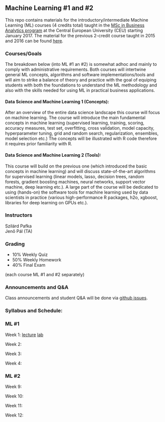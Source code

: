 

## Machine Learning #1 and #2


This repo contains materials for the introductory/intermediate Machine Learning (ML) courses (4 credits total) taught in the 
[MSc in Business Analytics program](https://economics.ceu.edu/program/master-science-business-analytics) 
at the Central European University (CEU) starting January 2017. 
The material for the previous 2-credit course taught in 2015 and 2016 can be found 
[here](https://github.com/szilard/teach-data-science-msc-analytics-ceu).


### Courses/Goals

The breakdown below (into ML #1 an #2) is somewhat adhoc and mainly to comply with administrative requirements.
Both courses will intertwine general ML concepts, algorithms and software implementations/tools and will
aim to strike a balance of theory and practice with the goal of equiping students with both the
foundations to understand the ML methodology and also with the skills needed for using ML in practical
business applications.

#### Data Science and Machine Learning 1 (Concepts):

After an overview of the entire data science landscape this course will focus on machine learning. The course will introduce the main fundamental concepts in machine learning (supervised learning, training, scoring, accuracy measures, test set, overfitting, cross validation, model capacity, hyperparameter tuning, grid and random search, regularization, ensembles, model selection etc.) The concepts will be illustrated with R code therefore it requires prior familiarity with R.

#### Data Science and Machine Learning 2 (Tools):

This course will build on the previous one (which introduced the basic concepts in machine learning) and will discuss state-of-the-art algorithms for supervised learning (linear models, lasso, decision trees, random forests, gradient boosting machines, neural networks, support vector machine, deep learning etc.). A large part of the course will be dedicated to using (hands-on) the software tools for machine learning used by data scientists in practice (various high-performance R packages, h2o, xgboost, libraries for deep learning on GPUs etc.).


### Instructors

Szilárd Pafka <br> 
Jenő Pál (TA)


### Grading

- 10% Weekly Quiz
- 50% Weekly Homework
- 40% Final Exam 

(each course ML #1 and #2 separately)


### Announcements and Q&A

Class announcements and student Q&A will be done via [github issues](https://github.com/szilard/teach-ML-CEU-master-bizanalytics/issues).


### Syllabus and Schedule:

### ML #1

Week 1: [lecture](wk01/lect) [lab](wk01/lab)

Week 2:

Week 3:

Week 4:


### ML #2

Week 9:

Week 10:

Week 11:

Week 12:





